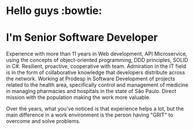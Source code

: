 # Hello guys :bowtie: 
# I'm Senior Software Developer
Experience with more than 11 years in Web development, API Microservice, using the concepts of object-oriented programming, DDD principles, SOLID in C#.
Resilient, proactive, cooperative with team.
Admiration in the IT field is in the form of collaborative knowledge that developers distribute across the network.
Working at Prodesp in Software Development of projects related to the health area, specifically control and management of medicine in managing pharmacies and hospitals in the state of São Paulo.
Direct mission with the population making the work more valuable.

Over the years, what you've noticed is that experience helps a lot, but the main difference in a work environment is the person having "GRIT" to overcome and solve problems.
